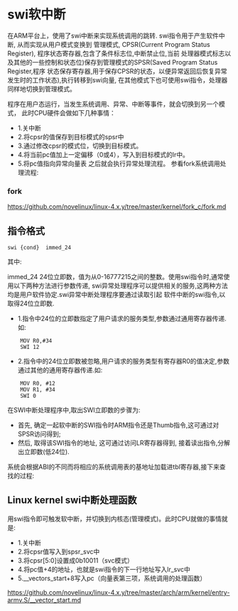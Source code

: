 swi软中断
========================================

在ARM平台上，使用了swi中断来实现系统调用的跳转. swi指令用于产生软件中断, 从而实现从用户模式变换到
管理模式, CPSR(Current Program Status Register), 程序状态寄存器,包含了条件标志位,中断禁止位,当前
处理器模式标志以及其他的一些控制和状态位)保存到管理模式的SPSR(Saved Program Status Register,程序
状态保存寄存器,用于保存CPSR的状态，以便异常返回后恢复异常发生时的工作状态),执行转移到swi向量,
在其他模式下也可使用swi指令，处理器同样地切换到管理模式。

程序在用户态运行，当发生系统调用、异常、中断等事件，就会切换到另一个模式，
此时CPU硬件会做如下几种事情：
* 1.关中断
* 2.将cpsr的值保存到目标模式的spsr中
* 3.通过修改cpsr的模式位，切换到目标模式。
* 4.将当前pc值加上一定偏移（0或4），写入到目标模式的lr中。
* 5.将pc值指向异常向量表
之后就会执行异常处理流程。
参看fork系统调用处理流程:

### fork

https://github.com/novelinux/linux-4.x.y/tree/master/kernel/fork_c/fork.md


指令格式
----------------------------------------

```
swi {cond}  immed_24
```

其中:

immed_24 24位立即数，值为从0-16777215之间的整数。使用swi指令时,通常使用以下两种方法进行参数传递,
swi异常处理程序可以提供相关的服务,这两种方法均是用户软件协定.swi异常中断处理程序要通过读取引起
软件中断的swi指令,以取得24位立即数.

* 1.指令中24位的立即数指定了用户请求的服务类型,参数通过通用寄存器传递.如:

```
    MOV R0,#34
    SWI 12
```

* 2.指令中的24位立即数被忽略,用户请求的服务类型有寄存器R0的值决定,参数通过其他的通用寄存器传递.如:

```
    MOV R0, #12
    MOV R1, #34
    SWI 0
```

在SWI中断处理程序中,取出SWI立即数的步骤为:

* 首先, 确定一起软中断的SWI指令时ARM指令还是Thumb指令,这可通过对SPSR访问得到;
* 然后, 取得该SWI指令的地址, 这可通过访问LR寄存器得到, 接着读出指令,分解出立即数(低24位).

系统会根据ABI的不同而将相应的系统调用表的基地址加载进tbl寄存器,接下来查找的过程:

Linux kernel swi中断处理函数
----------------------------------------

用swi指令即可触发软中断，并切换到内核态(管理模式)。此时CPU就做的事情就是:

* 1.关中断
* 2.将cpsr值写入到spsr_svc中
* 3.将cpsr[5:0]设置成0b10011（svc模式）
* 4.将pc值+4的地址，也就是swi指令的下一行地址写入lr_svc中
* 5.__vectors_start+8写入pc（向量表第三项，系统调用的处理函数）

https://github.com/novelinux/linux-4.x.y/tree/master/arch/arm/kernel/entry-armv.S/__vector_start.md
